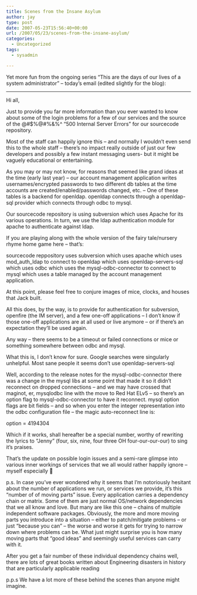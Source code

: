 ```yaml
---
title: Scenes from the Insane Asylum
author: jay
type: post
date: 2007-05-23T15:56:40+00:00
url: /2007/05/23/scenes-from-the-insane-asylum/
categories:
  - Uncategorized
tags:
  - sysadmin

---
```

Yet more fun from the ongoing series “This are the days of our lives of a system administrator” &#8211; today’s email (edited slightly for the blog):

* * *

Hi all,

Just to provide you far more information than you ever wanted to know about some of the login problems for a few of our services and the source of the @#$%@#%&%^ “500 Internal Server Errors” for our sourcecode repository.

Most of the staff can happily ignore this &#8211; and normally I wouldn’t even send this to the whole staff &#8211; there’s no impact really outside of just our few developers and possibly a few instant messaging users- but it might be vaguely educational or entertaining.

As you may or may not know, for reasons that seemed like grand ideas at the time (early last year) &#8211; our account management application writes usernames/encrypted passwords to two different db tables at the time accounts are created/enabled/passwords changed, etc. &#8211; One of these tables is a backend for openldap. openldap connects through a openldap-sql provider which connects through odbc to mysql.

Our sourcecode repository is using subversion which uses Apache for its various operations. In turn, we use the ldap authentication module for apache to authenticate against ldap.

If you are playing along with the whole version of the fairy tale/nursery rhyme home game here &#8211; that’s:

sourcecode reppository uses subversion which uses apache which uses mod\_auth\_ldap to connect to openldap which uses openldap-servers-sql which uses odbc which uses the mysql-odbc-connector to connect to mysql which uses a table managed by the account management application.

At this point, please feel free to conjure images of mice, clocks, and houses that Jack built.

All this does, by the way, is to provide for authentication for subversion, openfire (the IM server), and a few one-off applications &#8211; I don’t know if those one-off applications are at all used or live anymore &#8211; or if there’s an expectation they’ll be used again.

Any way &#8211; there seems to be a timeout or failed connections or mice or something somewhere between odbc and mysql.

What this is, I don’t know for sure. Google searches were singularly unhelpful. Most sane people it seems don’t use openldap-servers-sql

Well, according to the release notes for the mysql-odbc-connector there was a change in the mysql libs at some point that made it so it didn’t reconnect on dropped connections &#8211; and we may have crossed that maginot, er, mysqlodbc line with the move to Red Hat ELv5 &#8211; so there’s an option flag to mysql-odbc-connector to have it reconnect. mysql option flags are bit fields &#8211; and so when you enter the integer representation into the odbc configuration file &#8211; the magic auto-reconnect line is:

option = 4194304

Which if it works, shall hereafter be a special number, worthy of rewriting the lyrics to “Jenny” (four, six, nine, four three OH four-our-our-our) to sing it’s praises.

That’s the update on possible login issues and a semi-rare glimpse into various inner workings of services that we all would rather happily ignore &#8211; myself especially 🙂

p.s. In case you’ve ever wondered why it seems that I’m notoriously hesitant about the number of applications we run, or services we provide, it’s this “number of of moving parts” issue. Every application carries a dependency chain or matrix. Some of them are just normal OS/network dependencies that we all know and love. But many are like this one &#8211; chains of multiple independent software packages. Obviously, the more and more moving parts you introduce into a situation &#8211; either to patch/mitigate problems &#8211; or just “because you can” &#8211; the worse and worse it gets for trying to narrow down where problems can be. What just might surprise you is how many moving parts that “good ideas” and seemingly useful services can carry with it.

After you get a fair number of these individual dependency chains well, there are lots of great books written about Engineering disasters in history that are particularly applicable reading

p.p.s We have a lot more of these behind the scenes than anyone might imagine.